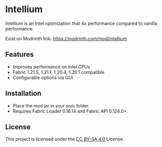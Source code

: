 # Intellium

Intellium is an Intel optimization that 4x performance compared to vanilla performance.

Exist on Modrinth link: https://modrinth.com/mod/intellium

## Features
- Improves performance on Intel CPUs
- Fabric 1.21.5, 1.21.1, 1.20.4, 1.20.1 compatible
- Configurable options via GUI

## Installation
- Place the mod jar in your `mods` folder.
- Requires Fabric Loader 0.16.14 and Fabric API 0.124.0+.

## License

This project is licensed under the [CC BY-SA 4.0](https://creativecommons.org/licenses/by-sa/4.0/) License.


